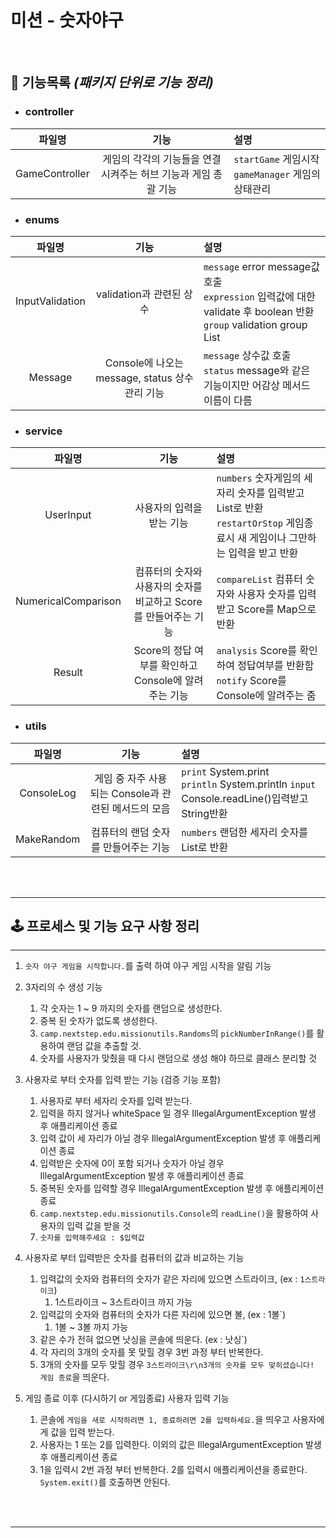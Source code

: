 # 미션 - 숫자야구

<br/>

## 📕 기능목록 _(패키지 단위로 기능 정리)_

* ### **controller**

|      파일명       |                  기능                  | 설명                                            |
|:--------------:|:------------------------------------:|:----------------------------------------------|
| GameController | 게임의 각각의 기능들을 연결 시켜주는 허브 기능과 게임 총괄 기능 | `startGame` 게임시작 <br/> `gameManager` 게임의 상태관리 |

* ### **enums** 

|       파일명       |                  기능                  | 설명                                                                                                               |
|:---------------:|:------------------------------------:|:-----------------------------------------------------------------------------------------------------------------|
| InputValidation |          validation과 관련된 상수          | `message` error message값 호출 <br/> `expression` 입력값에 대한 validate 후 boolean 반환 <br/> `group` validation group List |
|     Message     | Console에 나오는 message, status 상수관리 기능 | `message` 상수값 호출 <br> `status` message와 같은 기능이지만 어감상 메서드 이름이 다름                                                  |

* ### **service**

|         파일명         |                   기능                   | 설명                                                                                     |
|:-------------------:|:--------------------------------------:|:---------------------------------------------------------------------------------------|
|      UserInput      |             사용자의 입력을 받는 기능             | `numbers` 숫자게임의 세자리 숫자를 입력받고 List로 반환 <br> `restartOrStop` 게임종료시 새 게임이나 그만하는 입력을 받고 반환 |
| NumericalComparison | 컴퓨터의 숫자와 사용자의 숫자를 비교하고 Score를 만들어주는 기능 | `compareList` 컴퓨터 숫자와 사용자 숫자를 입력받고 Score를 Map으로 반환                                     |
|       Result        |  Score의 정답 여부를 확인하고 Console에 알려주는 기능   | `analysis` Score를 확인하여 정답여부를 반환함 <br> `notify` Score를 Console에 알려주는 줌                  |

* ### **utils**

|    파일명     |                기능                 | 설명                                                                                         |
|:----------:|:---------------------------------:|:-------------------------------------------------------------------------------------------|
| ConsoleLog | 게임 중 자주 사용되는 Console과 관련된 메서드의 모음 | `print` System.print <br> `println` System.println `input` Console.readLine()입력받고 String반환 |
| MakeRandom |       컴퓨터의 랜덤 숫자를 만들어주는 기능        | `numbers` 랜덤한 세자리 숫자를 List로 반환                                                             |


<br/>
<br/>
<hr/>

## 🕹 프로세스 및 기능 요구 사항 정리

<hr/>

1. `숫자 야구 게임을 시작합니다.`를 출력 하여 야구 게임 시작을 알림 기능



2. 3자리의 수 생성 기능
   1. 각 숫자는 1 ~ 9 까지의 숫자를 랜덤으로 생성한다.
   2. 중복 된 숫자가 없도록 생성한다.
   3. ```camp.nextstep.edu.missionutils.Randoms```의 ```pickNumberInRange()```를 활용하여 랜덤 값을 추출할 것.
   4. 숫자를 사용자가 맞췄을 때 다시 랜덤으로 생성 해야 하므로 클래스 분리할 것

   
3. 사용자로 부터 숫자를 입력 받는 기능 (검증 기능 포함)
   1. 사용자로 부터 세자리 숫자를 입력 받는다.
   2. 입력을 하지 않거나 whiteSpace 일 경우 IllegalArgumentException 발생 후 애플리케이션 종료
   3. 입력 값이 세 자리가 아닐 경우 IllegalArgumentException 발생 후 애플리케이션 종료
   4. 입력받은 숫자에 0이 포함 되거나 숫자가 아닐 경우 IllegalArgumentException 발생 후 애플리케이션 종료
   5. 중복된 숫자를 입력할 경우 IllegalArgumentException 발생 후 애플리케이션 종료
   6. ```camp.nextstep.edu.missionutils.Console```의  ```readLine()```을 활용하여 사용자의 입력 값을 받을 것
   7. `숫자를 입력해주세요 : $입력값`



4. 사용자로 부터 입력받은 숫자를 컴퓨터의 값과 비교하는 기능
   1. 입력값의 숫자와 컴퓨터의 숫자가 같은 자리에 있으면 스트라이크, (ex : `1스트라이크`) 
      1. 1스트라이크 ~ 3스트라이크 까지 가능
   2. 입력값의 숫자와 컴퓨터의 숫자가 다른 자리에 있으면 볼, (ex : 1볼`)
      1. 1볼 ~ 3볼 까지 가능
   3. 같은 수가 전혀 없으면 낫싱을 콘솔에 띄운다. (ex : 낫싱`) 
   4. 각 자리의 3개의 숫자를 못 맞힐 경우 3번 과정 부터 반복한다. 
   5. 3개의 숫자를 모두 맞힐 경우 `3스트라이크\r\n3개의 숫자를 모두 맞히셨습니다! 게임 종료`을 띄운다.



5. 게임 종료 이후 (다시하기 or 게임종료) 사용자 입력 기능
   1. 콘솔에 `게임을 새로 시작하려면 1, 종료하려면 2를 입력하세요.`을 띄우고 사용자에게 값을 입력 받는다.
   2. 사용자는 1 또는 2를 입력한다. 이외의 값은 IllegalArgumentException 발생 후 애플리케이션 종료
   3. 1을 입력시 2번 과정 부터 반복한다. 2를 입력시 애플리케이션을 종료한다. ```System.exit()```를 호출하면 안된다.


<br/>
<br/>
<hr/>


